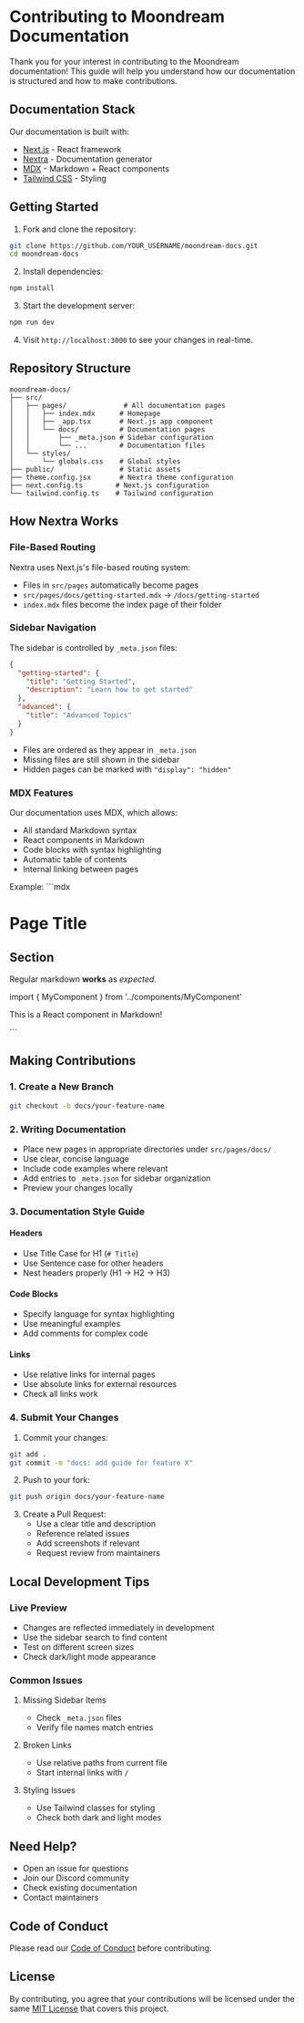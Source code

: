 # Contributing to Moondream Documentation

Thank you for your interest in contributing to the Moondream documentation! This guide will help you understand how our documentation is structured and how to make contributions.

## Documentation Stack

Our documentation is built with:
- [Next.js](https://nextjs.org/) - React framework
- [Nextra](https://nextra.site/) - Documentation generator
- [MDX](https://mdxjs.com/) - Markdown + React components
- [Tailwind CSS](https://tailwindcss.com/) - Styling

## Getting Started

1. Fork and clone the repository:
```bash
git clone https://github.com/YOUR_USERNAME/moondream-docs.git
cd moondream-docs
```

2. Install dependencies:
```bash
npm install
```

3. Start the development server:
```bash
npm run dev
```

4. Visit `http://localhost:3000` to see your changes in real-time.

## Repository Structure

```
moondream-docs/
├── src/
│   ├── pages/              # All documentation pages
│   │   ├── index.mdx      # Homepage
│   │   ├── _app.tsx       # Next.js app component
│   │   └── docs/          # Documentation pages
│   │       ├── _meta.json # Sidebar configuration
│   │       └── ...        # Documentation files
│   └── styles/
│       └── globals.css    # Global styles
├── public/                # Static assets
├── theme.config.jsx       # Nextra theme configuration
├── next.config.ts        # Next.js configuration
└── tailwind.config.ts    # Tailwind configuration
```

## How Nextra Works

### File-Based Routing

Nextra uses Next.js's file-based routing system:
- Files in `src/pages` automatically become pages
- `src/pages/docs/getting-started.mdx` → `/docs/getting-started`
- `index.mdx` files become the index page of their folder

### Sidebar Navigation

The sidebar is controlled by `_meta.json` files:

```json
{
  "getting-started": {
    "title": "Getting Started",
    "description": "Learn how to get started"
  },
  "advanced": {
    "title": "Advanced Topics"
  }
}
```

- Files are ordered as they appear in `_meta.json`
- Missing files are still shown in the sidebar
- Hidden pages can be marked with `"display": "hidden"`

### MDX Features

Our documentation uses MDX, which allows:
- All standard Markdown syntax
- React components in Markdown
- Code blocks with syntax highlighting
- Automatic table of contents
- Internal linking between pages

Example:
\`\`\`mdx
# Page Title

## Section

Regular markdown **works** as _expected_.

import { MyComponent } from '../components/MyComponent'

<MyComponent>
  This is a React component in Markdown!
</MyComponent>

\`\`\`

## Making Contributions

### 1. Create a New Branch

```bash
git checkout -b docs/your-feature-name
```

### 2. Writing Documentation

- Place new pages in appropriate directories under `src/pages/docs/`
- Use clear, concise language
- Include code examples where relevant
- Add entries to `_meta.json` for sidebar organization
- Preview your changes locally

### 3. Documentation Style Guide

#### Headers
- Use Title Case for H1 (`# Title`)
- Use Sentence case for other headers
- Nest headers properly (H1 → H2 → H3)

#### Code Blocks
- Specify language for syntax highlighting
- Use meaningful examples
- Add comments for complex code

#### Links
- Use relative links for internal pages
- Use absolute links for external resources
- Check all links work

### 4. Submit Your Changes

1. Commit your changes:
```bash
git add .
git commit -m "docs: add guide for feature X"
```

2. Push to your fork:
```bash
git push origin docs/your-feature-name
```

3. Create a Pull Request:
   - Use a clear title and description
   - Reference related issues
   - Add screenshots if relevant
   - Request review from maintainers

## Local Development Tips

### Live Preview
- Changes are reflected immediately in development
- Use the sidebar search to find content
- Test on different screen sizes
- Check dark/light mode appearance

### Common Issues

1. Missing Sidebar Items
   - Check `_meta.json` files
   - Verify file names match entries

2. Broken Links
   - Use relative paths from current file
   - Start internal links with `/`

3. Styling Issues
   - Use Tailwind classes for styling
   - Check both dark and light modes

## Need Help?

- Open an issue for questions
- Join our Discord community
- Check existing documentation
- Contact maintainers

## Code of Conduct

Please read our [Code of Conduct](CODE_OF_CONDUCT.md) before contributing.

## License

By contributing, you agree that your contributions will be licensed under the same [MIT License](LICENSE) that covers this project. 